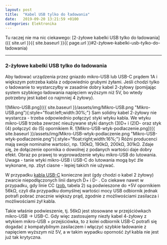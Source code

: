 ```yaml
---
layout: post
title:  "Kabel USB tylko do ładowania"
date:   2019-09-20 13:21:59 +0100
categories: Elektronika
---
```


Tu raczej nie ma nic ciekawego: [2-żyłowe kabelki USB tylko do ładowania]({{ site.url }}{{ site.baseurl }}{{ page.url }}#2-żyłowe-kabelki-usb-tylko-do-ładowania)

----

### 2-żyłowe kabelki USB tylko do ładowania 

Aby ładować urządzenia przez gniazdo mikro-USB lub USB-C prądem 1A i większym potrzeba kabla z odpowiednio grubymi żyłami. Jeśli chodzi tylko o ładowanie to wystarczyłby w zasadnie dobry kabel 2-żyłowy (pomijając system szybkiego ładowania napięciem wyższym niż 5V, bo wtedy potrzebny jest kabel co najmniej 4 żyłowy).

![Mikro-USB.png]({{ site.baseurl }}/assets/img/Mikro-USB.png "Mikro-USB.png"){:style="float:left;width:30%;"} Sam solidny kabel 2-żyłowy nie wystarcza - trzeba odpowiednio połączyć styki wtyku kabla. We wtyku mikro-USB trzeba zewrzeć nieużywane styki danych (3)D+ i (2)D- oraz styk (4) połączyć do (5) opornikiem R. ![Mikro-USB-wtyk-podlaczenie.png]({{ site.baseurl }}/assets/img/Mikro-USB-wtyk-podlaczenie.png "Mikro-USB-wtyk-podlaczenie.png"){:style="float:right;width:16%;"} Różni producenci mają swoje nominalne wartości, np. 130kΩ, 190kΩ, 200kΩ, 301kΩ.  Zdaje się, że dołączenie opornika o dowolnej z podanych wartości daje dobry efekt. Obraz po prawej to wyprowadzenie wtyku mikro-USB do lutowania. Uwaga - tanie wtyki mikro-USB i USB-C do lutowania mogą być źle wykonane, np. zbyt ciasne - lepiej takich nie używać.

W przypadku [kabla USB-C](https://masters.com.pl/pl/usb-typu-c/) konieczne jest (gdy chodzi o kabel 2 żyłowy) zwarcie niepodłączonych linii danych D+ i D- . Co ciekawe nawet w przypadku, gdy linie CC ([zob.](https://masters.com.pl/pl/usb-typu-c/) tabela 2) są podwieszone do +5V opornikiem 56kΩ, czyli dla przypadku domyślnej wartości mocy USB odbiornik jednak potrafi pobrać znacznie większy prąd, zgodnie z możliwościami zasilacza i możliwościami żył kabla. 

Takie właśnie podwieszenie, tj. 56kΩ jest stosowane w przejściówkach mikro-USB -> USB-C. Gdy więc zastosujemy niezły kabel 4-żyłowy z wtykiem mikro-USB + przejściówka, to z kolei odbiornik USB-C potrafi się dogadać z kompatybilnym zasilaczem i włączyć szybkie ładowanie z napięciem wyższym niż 5V, a w takim wypadku oporność żył kabla nie jest już tak krytyczna.

